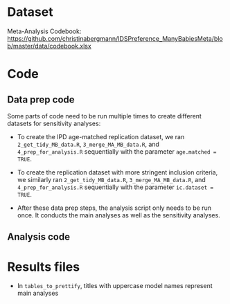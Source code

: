 
# Dataset

Meta-Analysis Codebook: https://github.com/christinabergmann/IDSPreference_ManyBabiesMeta/blob/master/data/codebook.xlsx


# Code

## Data prep code

Some parts of code need to be run multiple times to create different datasets for sensitivity analyses:

* To create the IPD age-matched replication dataset, we ran `2_get_tidy_MB_data.R`, `3_merge_MA_MB_data.R`, and `4_prep_for_analysis.R` sequentially with the parameter `age.matched = TRUE`.

* To create the replication dataset with more stringent inclusion criteria, we similarly ran `2_get_tidy_MB_data.R`, `3_merge_MA_MB_data.R`, and `4_prep_for_analysis.R` sequentially with the parameter `ic.dataset = TRUE`.

* After these data prep steps, the analysis script only needs to be run once. It conducts the main analyses as well as the sensitivity analyses. 

## Analysis code


# Results files

* In `tables_to_prettify`, titles with uppercase model names represent main analyses
